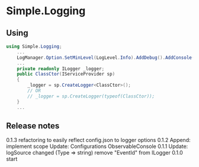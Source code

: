 # Simple.Logging


##	Using
```cs
using Simple.Logging;
	...
	LogManager.Option.SetMinLevel(LogLevel.Info).AddDebug().AddConsole();
	...
	private readonly ILogger _logger;
	public ClassCtor(IServiceProvider sp)
	{
		_logger = sp.CreateLogger<ClassCtor>();
		// OR
		// _logger = sp.CreateLogger(typeof(ClassCtor));
	}
	...
```

##  Release notes
0.1.3
	refactoring to easily reflect config.json to logger options
0.1.2
	Append:
		implement scope
	Update:
		Configurations
		ObservableConsole
0.1.1
	Update:
		logSource changed (Type => string)
		remove "EventId" from ILogger
0.1.0
	start
